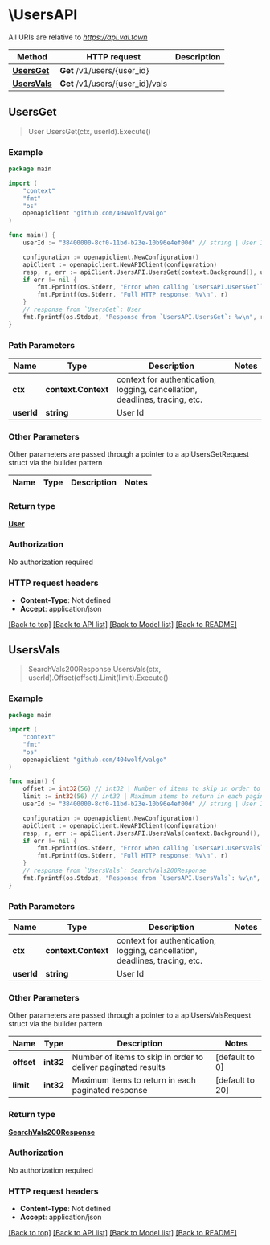 # \UsersAPI

All URIs are relative to *https://api.val.town*

Method | HTTP request | Description
------------- | ------------- | -------------
[**UsersGet**](UsersAPI.md#UsersGet) | **Get** /v1/users/{user_id} | 
[**UsersVals**](UsersAPI.md#UsersVals) | **Get** /v1/users/{user_id}/vals | 



## UsersGet

> User UsersGet(ctx, userId).Execute()





### Example

```go
package main

import (
	"context"
	"fmt"
	"os"
	openapiclient "github.com/404wolf/valgo"
)

func main() {
	userId := "38400000-8cf0-11bd-b23e-10b96e4ef00d" // string | User Id

	configuration := openapiclient.NewConfiguration()
	apiClient := openapiclient.NewAPIClient(configuration)
	resp, r, err := apiClient.UsersAPI.UsersGet(context.Background(), userId).Execute()
	if err != nil {
		fmt.Fprintf(os.Stderr, "Error when calling `UsersAPI.UsersGet``: %v\n", err)
		fmt.Fprintf(os.Stderr, "Full HTTP response: %v\n", r)
	}
	// response from `UsersGet`: User
	fmt.Fprintf(os.Stdout, "Response from `UsersAPI.UsersGet`: %v\n", resp)
}
```

### Path Parameters


Name | Type | Description  | Notes
------------- | ------------- | ------------- | -------------
**ctx** | **context.Context** | context for authentication, logging, cancellation, deadlines, tracing, etc.
**userId** | **string** | User Id | 

### Other Parameters

Other parameters are passed through a pointer to a apiUsersGetRequest struct via the builder pattern


Name | Type | Description  | Notes
------------- | ------------- | ------------- | -------------


### Return type

[**User**](User.md)

### Authorization

No authorization required

### HTTP request headers

- **Content-Type**: Not defined
- **Accept**: application/json

[[Back to top]](#) [[Back to API list]](../README.md#documentation-for-api-endpoints)
[[Back to Model list]](../README.md#documentation-for-models)
[[Back to README]](../README.md)


## UsersVals

> SearchVals200Response UsersVals(ctx, userId).Offset(offset).Limit(limit).Execute()





### Example

```go
package main

import (
	"context"
	"fmt"
	"os"
	openapiclient "github.com/404wolf/valgo"
)

func main() {
	offset := int32(56) // int32 | Number of items to skip in order to deliver paginated results (default to 0)
	limit := int32(56) // int32 | Maximum items to return in each paginated response (default to 20)
	userId := "38400000-8cf0-11bd-b23e-10b96e4ef00d" // string | User Id

	configuration := openapiclient.NewConfiguration()
	apiClient := openapiclient.NewAPIClient(configuration)
	resp, r, err := apiClient.UsersAPI.UsersVals(context.Background(), userId).Offset(offset).Limit(limit).Execute()
	if err != nil {
		fmt.Fprintf(os.Stderr, "Error when calling `UsersAPI.UsersVals``: %v\n", err)
		fmt.Fprintf(os.Stderr, "Full HTTP response: %v\n", r)
	}
	// response from `UsersVals`: SearchVals200Response
	fmt.Fprintf(os.Stdout, "Response from `UsersAPI.UsersVals`: %v\n", resp)
}
```

### Path Parameters


Name | Type | Description  | Notes
------------- | ------------- | ------------- | -------------
**ctx** | **context.Context** | context for authentication, logging, cancellation, deadlines, tracing, etc.
**userId** | **string** | User Id | 

### Other Parameters

Other parameters are passed through a pointer to a apiUsersValsRequest struct via the builder pattern


Name | Type | Description  | Notes
------------- | ------------- | ------------- | -------------
 **offset** | **int32** | Number of items to skip in order to deliver paginated results | [default to 0]
 **limit** | **int32** | Maximum items to return in each paginated response | [default to 20]


### Return type

[**SearchVals200Response**](SearchVals200Response.md)

### Authorization

No authorization required

### HTTP request headers

- **Content-Type**: Not defined
- **Accept**: application/json

[[Back to top]](#) [[Back to API list]](../README.md#documentation-for-api-endpoints)
[[Back to Model list]](../README.md#documentation-for-models)
[[Back to README]](../README.md)

